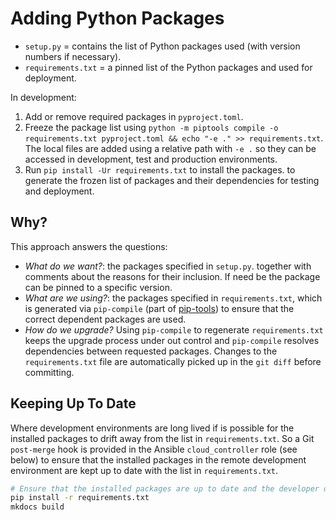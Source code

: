# Adding Python Packages

* `setup.py` = contains the list of Python packages used (with version numbers if necessary).
* `requirements.txt` = a pinned list of the Python packages and used for deployment.

In development:

1. Add or remove required packages in `pyproject.toml`.
2. Freeze the package list using `python -m piptools compile -o requirements.txt pyproject.toml && echo "-e ." >> requirements.txt`.
The local files are added using a relative path with `-e .` so they can be accessed
in development, test and production environments.
3. Run `pip install -Ur requirements.txt` to install the packages.
to generate the frozen list of packages and their dependencies for testing and deployment.

## Why?

This approach answers the questions:

* *What do we want?*: the packages specified in `setup.py`.
together with comments about the reasons for their inclusion.
If need be the package can be pinned to a specific version.
* *What are we using?*: the packages specified in `requirements.txt`,
which is generated via `pip-compile` (part of [pip-tools](https://github.com/jazzband/pip-tools))
to ensure that the correct
dependent packages are used.
* *How do we upgrade?* Using `pip-compile` to regenerate `requirements.txt`
keeps the upgrade process under out control
and `pip-compile` resolves dependencies between requested packages.
Changes to the `requirements.txt` file are automatically picked up
in the `git diff` before committing.

## Keeping Up To Date

Where development environments are long lived
if is possible for the installed packages to drift away from the list in `requirements.txt`.
So a Git `post-merge` hook is provided
in the Ansible `cloud_controller` role
(see below)
to ensure that the installed packages in the remote development environment
are kept up to date with the list in `requirements.txt`.

```bash
# Ensure that the installed packages are up to date and the developer docs are available.
pip install -r requirements.txt
mkdocs build
```